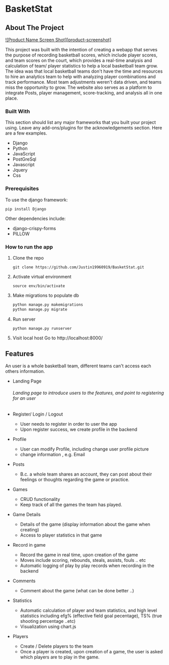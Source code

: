 # BasketStat


## About The Project
<!-- project screen shot -->
[![Product Name Screen Shot][product-screenshot]](https://example.com)

This project was built with the intention of creating a webapp that serves the purpose of recording basketball scores, which include
player scores, and team scores on the court, which provides a real-time analysis and calculation of team/ player statistics to help 
a local basketball team grow. The idea was that local basketball teams don't have the time and resources to hire an analytics team
to help with analyzing player combinations and track performance. Most team adjustments weren't data driven, and teams miss the 
opportunity to grow. The website also serves as a platform to integrate Posts, player management, score-tracking, and analysis all 
in one place.


### Built With

This section should list any major frameworks that you built your project using. Leave any add-ons/plugins for the acknowledgements section. Here are a few examples.
* Django
* Python 
* JavaScript
* PostGreSql
* Javascript
* Jquery
* Css


### Prerequisites
To use the django framework:
```
pip install Django
```
Other dependencies include:
- django-crispy-forms
- PILLOW


### How to run the app

1. Clone the repo
   ```
   git clone https://github.com/Justin19960919/BasketStat.git
   ```
2. Activate virtual environment
   ```
   source env/bin/activate
   ```
   
3. Make migrations to populate db
   ```python
   python manage.py makemigrations
   python manage.py migrate
   ```

4. Run server
   ```
   python manage.py runserver
   ```

5. Visit local host
   Go to http://localhost:8000/


## Features
An user is a whole basketball team, different teams can't access each others information.
- Landing Page
   ###### Landing page to introduce users to the features, and point to registering for an user

- Register/ Login / Logout
   - User needs to register in order to user the app
   - Upon register success, we create profile in the backend


- Profile
   - User can modify Profile, including change user profile picture
   - change information , e.g. Email


- Posts
   - B.c. a whole team shares an account, they can post about their feelings or thoughts
   regarding the game or practice.


- Games
   - CRUD functionality 
   - Keep track of all the games the team has played.


- Game Details
   - Details of the game (display information about the game when creating)
   - Access to player statistics in that game


- Record in game
   - Record the game in real time, upon creation of the game
   - Moves include scoring, rebounds, steals, assists, fouls .. etc
   - Automatic logging of play by play records when recording in the backend


- Comments
   - Comment about the game (what can be done better ..)


- Statistics
   - Automatic calculation of player and team statistics, and high level statistics including efg% (effective field goal pecentage), TS% (true shooting percentage ..etc)
   - Visualization using chart.js


- Players
   - Create / Delete players to the team
   - Once a player is created, upon creation of a game, the user is asked which players are to play in the game.


